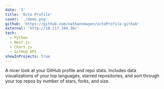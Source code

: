 ```yaml
---
date: '3'
title: 'Octo Profile'
cover: './demo.png'
github: 'https://github.com/nathannewyen/octoProfile-github'
external: 'http://18.217.194.30/'
tech:
  - Python
  - Next.js
  - Chart.js
  - GitHub API
showInProjects: true
---
```


A nicer look at your GitHub profile and repo stats. Includes data visualizations of your top languages, starred repositories, and sort through your top repos by number of stars, forks, and size.
